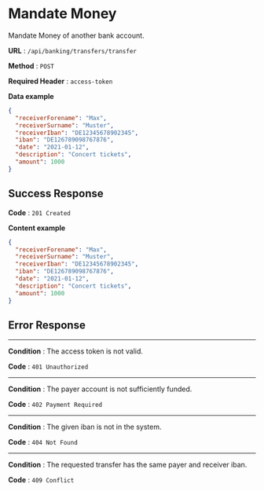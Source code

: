 # Mandate Money

Mandate Money of another bank account.

**URL** : `/api/banking/transfers/transfer`

**Method** : `POST`

**Required Header** : `access-token`

**Data example**

```json
{
  "receiverForename": "Max",
  "receiverSurname": "Muster",
  "receiverIban": "DE12345678902345",
  "iban": "DE126789098767876",
  "date": "2021-01-12",
  "description": "Concert tickets",
  "amount": 1000
}
```

## Success Response

**Code** : `201 Created`

**Content example**

```json
{
  "receiverForename": "Max",
  "receiverSurname": "Muster",
  "receiverIban": "DE12345678902345",
  "iban": "DE126789098767876",
  "date": "2021-01-12",
  "description": "Concert tickets",
  "amount": 1000
}
```

## Error Response

---
**Condition** : The access token is not valid.

**Code** : `401 Unauthorized`

---
**Condition** : The payer account is not sufficiently funded.

**Code** : `402 Payment Required`

---
**Condition** : The given iban is not in the system.

**Code** : `404 Not Found`

---
**Condition** : The requested transfer has the same payer and receiver iban.

**Code** : `409 Conflict`